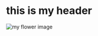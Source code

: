 # this is my header
![my flower image](https://floweraddict.com/wp-content/uploads/2023/05/Lily-of-the-Valley-May-Birth-Flower.jpg)
